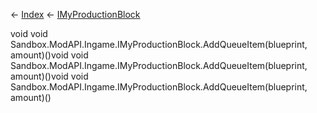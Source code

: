 ← [Index](Api-Index) ← [IMyProductionBlock](Sandbox.ModAPI.Ingame.IMyProductionBlock)

void void Sandbox.ModAPI.Ingame.IMyProductionBlock.AddQueueItem(blueprint, amount)()void void Sandbox.ModAPI.Ingame.IMyProductionBlock.AddQueueItem(blueprint, amount)()void void Sandbox.ModAPI.Ingame.IMyProductionBlock.AddQueueItem(blueprint, amount)()